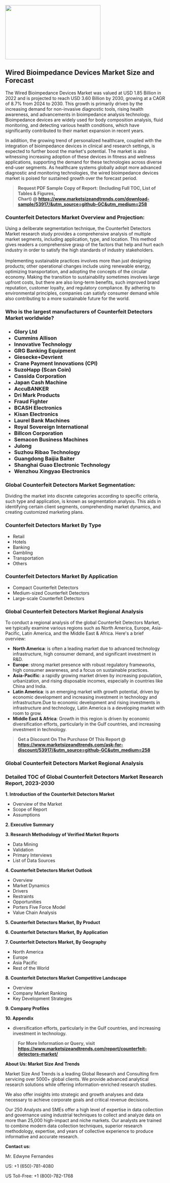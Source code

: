 <p><img class="alignnone size-medium wp-image-20088" src="https://ffe5etoiles.com/wp-content/uploads/2024/12/MST1-300x171.png" alt="" width="300" height="171" /></p><h2>Wired Bioimpedance Devices Market Size and Forecast</h2><p>The Wired Bioimpedance Devices Market was valued at USD 1.85 Billion in 2022 and is projected to reach USD 3.60 Billion by 2030, growing at a CAGR of 8.7% from 2024 to 2030. This growth is primarily driven by the increasing demand for non-invasive diagnostic tools, rising health awareness, and advancements in bioimpedance analysis technology. Bioimpedance devices are widely used for body composition analysis, fluid monitoring, and detecting various health conditions, which have significantly contributed to their market expansion in recent years.</p><p>In addition, the growing trend of personalized healthcare, coupled with the integration of bioimpedance devices in clinical and research settings, is expected to further boost the market's potential. The market is also witnessing increasing adoption of these devices in fitness and wellness applications, supporting the demand for these technologies across diverse end-user segments. As healthcare systems globally adopt more advanced diagnostic and monitoring technologies, the wired bioimpedance devices market is poised for sustained growth over the forecast period.</p></p><blockquote id="" class=""><strong>Request PDF Sample Copy of Report: (Including Full TOC, List of Tables &amp; Figures, Chart)&nbsp;@&nbsp;<strong><a href="https://www.marketsizeandtrends.com/download-sample/53917/&utm_source=github-GC&utm_medium=258" target="_blank">https://www.marketsizeandtrends.com/download-sample/53917/&utm_source=github-GC&utm_medium=258</a></strong></strong></blockquote><h3 id="" class="">Counterfeit Detectors Market&nbsp;Overview and Projection:</h3><p id="" class="">Using a deliberate segmentation technique, the Counterfeit Detectors Market research study provides a comprehensive analysis of multiple market segments, including application, type, and location. This method gives readers a comprehensive grasp of the factors that help and hurt each industry in order to satisfy the high standards of industry stakeholders. <br /> <br />Implementing sustainable practices involves more than just designing products; other operational changes include using renewable energy, optimizing transportation, and adopting the concepts of the circular economy. Making the transition to sustainability sometimes involves large upfront costs, but there are also long-term benefits, such improved brand reputation, customer loyalty, and regulatory compliance. By adhering to environmental principles, companies can satisfy consumer demand while also contributing to a more sustainable future for the world.</p><h3 id="" class="">Who is the largest manufacturers of&nbsp;Counterfeit Detectors Market worldwide?</h3><h3 class=""><p><ul><li>Glory Ltd </li><li> Cummins Allison </li><li> Innovative Technology </li><li> GRG Banking Equipment </li><li> Giesecke+Devrient </li><li> Crane Payment Innovations (CPI) </li><li> SuzoHapp (Scan Coin) </li><li> Cassida Corporation </li><li> Japan Cash Machine </li><li> AccuBANKER </li><li> Dri Mark Products </li><li> Fraud Fighter </li><li> BCASH Electronics </li><li> Kisan Electronics </li><li> Laurel Bank Machines </li><li> Royal Sovereign International </li><li> Billcon Corporation </li><li> Semacon Business Machines </li><li> Julong </li><li> Suzhou Ribao Technology </li><li> Guangdong Baijia Baiter </li><li> Shanghai Guao Electronic Technology </li><li> Wenzhou Xingyao Electronics</li></ul></p></h3><h3 id="" class="">Global&nbsp;Counterfeit Detectors Market Segmentation:</h3><p id="" class="">Dividing the market into discrete categories according to specific criteria, such type and application, is known as segmentation analysis. This aids in identifying certain client segments, comprehending market dynamics, and creating customized marketing plans.</p><h3 id="" class="">Counterfeit Detectors Market&nbsp;By Type</h3><p><p><ul><li>Retail</li><li> Hotels</li><li> Banking</li><li> Gambling</li><li> Transportation</li><li> Others</p></li></ul></p></p><h3 id="" class="">Counterfeit Detectors Market&nbsp;By Application</h3><p class=""><p><ul><li>Compact Counterfeit Detectors</li><li> Medium-sized Counterfeit Detectors</li><li> Large-scale Counterfeit Detectors</li></ul></p></p><h3 id="" class="">Global Counterfeit Detectors Market Regional Analysis</h3><p id="" class="">To conduct a regional analysis of the global Counterfeit Detectors Market, we typically examine various regions such as North America, Europe, Asia-Pacific, Latin America, and the Middle East &amp; Africa. Here's a brief overview:</p><ul><li><strong>North America</strong>: is often a leading market due to advanced technology infrastructure, high consumer demand, and significant investment in R&amp;D.</li><li><strong>Europe</strong>: strong market presence with robust regulatory frameworks, high consumer awareness, and a focus on sustainable practices.</li><li><strong>Asia-Pacific</strong>: a rapidly growing market driven by increasing population, urbanization, and rising disposable incomes, especially in countries like China and India.</li><li><strong>Latin America</strong>: is an emerging market with growth potential, driven by economic development and increasing investment in technology and infrastructure.Due to economic development and rising investments in infrastructure and technology, Latin America is a developing market with room to grow.</li><li><strong>Middle East &amp; Africa</strong>: Growth in this region is driven by economic diversification efforts, particularly in the Gulf countries, and increasing investment in technology.</li></ul><blockquote id="" class=""><strong>Get a Discount On The Purchase Of This Report @ <strong><a href="https://www.marketsizeandtrends.com/ask-for-discount/53917/&utm_source=github-GC&utm_medium=258" target="_blank">https://www.marketsizeandtrends.com/ask-for-discount/53917/&utm_source=github-GC&utm_medium=258</a></strong></strong></blockquote><h3 id="" class="">Global Counterfeit Detectors Market Regional Analysis</h3><h3 id="" class="">Detailed TOC of Global Counterfeit Detectors Market Research Report, 2023-2030</h3><p id="" class=""><strong>1. Introduction of the Counterfeit Detectors Market</strong></p><ul><li>Overview of the Market</li><li>Scope of Report</li><li>Assumptions</li></ul><p id="" class=""><strong>2. Executive Summary</strong></p><p id="" class=""><strong>3. Research Methodology of Verified Market Reports</strong></p><ul><li>Data Mining</li><li>Validation</li><li>Primary Interviews</li><li>List of Data Sources</li></ul><p id="" class=""><strong>4. Counterfeit Detectors Market Outlook</strong></p><ul><li>Overview</li><li>Market Dynamics</li><li>Drivers</li><li>Restraints</li><li>Opportunities</li><li>Porters Five Force Model</li><li>Value Chain Analysis</li></ul><p id="" class=""><strong>5. Counterfeit Detectors Market, By Product</strong></p><p id="" class=""><strong>6. Counterfeit Detectors Market, By Application</strong></p><p id="" class=""><strong>7. Counterfeit Detectors Market, By Geography</strong></p><ul><li>North America</li><li>Europe</li><li>Asia Pacific</li><li>Rest of the World</li></ul><p id="" class=""><strong>8. Counterfeit Detectors Market Competitive Landscape</strong></p><ul><li>Overview</li><li>Company Market Ranking</li><li>Key Development Strategies</li></ul><p id="" class=""><strong>9. Company Profiles</strong></p><p id="" class=""><strong>10. Appendix</strong></p><ul><li>diversification efforts, particularly in the Gulf countries, and increasing investment in technology.</li></ul><blockquote id="" class=""><strong>For More Information or Query, visit <strong><strong><a href="https://www.marketsizeandtrends.com/report/counterfeit-detectors-market/" target="_blank">https://www.marketsizeandtrends.com/report/counterfeit-detectors-market/</a></strong></strong></strong></blockquote><p id="" class=""><strong>About Us: Market Size And Trends</strong></p><p id="" class="">Market Size And Trends is a leading Global Research and Consulting firm servicing over 5000+ global clients. We provide advanced analytical research solutions while offering information-enriched research studies.</p><p id="" class="">We also offer insights into strategic and growth analyses and data necessary to achieve corporate goals and critical revenue decisions.</p><p id="" class="">Our 250 Analysts and SMEs offer a high level of expertise in data collection and governance using industrial techniques to collect and analyze data on more than 25,000 high-impact and niche markets. Our analysts are trained to combine modern data collection techniques, superior research methodology, expertise, and years of collective experience to produce informative and accurate research.</p><p id="" class=""><strong>Contact us:</strong></p><p id="" class="">Mr. Edwyne Fernandes</p><p id="" class="">US: +1 (650)-781-4080</p><p id="" class="">US Toll-Free: +1 (800)-782-1768</p>
